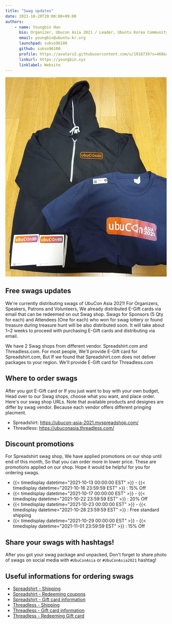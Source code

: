```yaml
---
title: "Swag updates"
date: 2021-10-20T20:00:00+09:00
authors:
    - name: Youngbin Han
      bio: Organizer, Ubucon Asia 2021 / Leader, Ubuntu Korea Community 
      email: youngbin@ubuntu-kr.org
      launchpad: sukso96100
      github: sukso96100
      profile: https://avatars2.githubusercontent.com/u/1916739?s=460&v=4
      linkurl: https://youngbin.xyz
      linklabel: Website
---
```


![Swags - Zipup hoodie, T-Shirt and Stickers!](swags.jpg)

## Free swags updates
We're currently distributing swags of UbuCon Asia 2021! For Organizers, Speakers, Patrons and Volunteers, We already distributed E-Gift cards via email that can be redeemed on out Swag shop. Swags for Sponsors (5 Qty for each) and Attendees (One for each) who won for swag lottery or found treasure during treasure hunt will be also distributed soon. It will take about 1~2 weeks to proceed with purchasing E-Gift cards and distributing via email.

We have 2 Swag shops from different vendor. Spreadshirt.com and Threadless.com. For most people, We'll provide E-Gift card for Spreadshirt.com, But If we found that Spreadshirt.com does not deliver packages to your region. We'll provide E-Gift card for Threadless.com

## Where to order swags
After you got E-Gift card or If you just want to buy with your own budget, Head over to our Swag shops, choose what you want, and place order. Here's our swag shop URLs. Note that available products and designes are differ by swag vendor. Because each vendor offers different pringing placment.

- Spreadshirt: https://ubucon-asia-2021.myspreadshop.com/
- Threadless: https://ubuconasia.threadless.com/

## Discount promotions
For Spreadshirt swag shop, We have applied promotions on our shop until end of this month, So that you can order more in lower price.
These are promotions applied on our shop. Hope it would be helpful for you for ordering swags.

- {{< timedisplay datetime="2021-10-13 00:00:00 EST" >}} - {{< timedisplay datetime="2021-10-16 23:59:59 EST" >}} : 15% Off
- {{< timedisplay datetime="2021-10-17 00:00:00 EST" >}} - {{< timedisplay datetime="2021-10-22 23:59:59 EST" >}} : 20% Off
- {{< timedisplay datetime="2021-10-23 00:00:00 EST" >}} - {{< timedisplay datetime="2021-10-28 23:59:59 EST" >}} : Free standard shipping
- {{< timedisplay datetime="2021-10-29 00:00:00 EST" >}} - {{< timedisplay datetime="2021-11-01 23:59:59 EST" >}} : 15% Off

## Share your swags with hashtags!
After you got your swag package and unpacked, Don't forget to share photo of swags on social media with `#UbuConAsia` or `#UbuConAsia2021` hashtag!

## Useful informations for ordering swags
- [Spreadshirt - Shipping](https://help.spreadshirt.com/hc/en-us/articles/207165489)
- [Spreadshirt - Redeeming coupons](https://help.spreadshirt.com/hc/en-us/articles/207153529-Redeeming-Coupons)
- [Spreadshirt - Gift card information](https://www.spreadshirt.com/custom/gifts/gift-cards)
- [Threadless - Shipping](https://support.threadless.com/category/62-shipping)
- [Threadless - Gift card information](https://support.threadless.com/article/82-how-do-gift-certificates-work)
- [Threadless - Redeeming Gift card](https://support.threadless.com/article/80-how-do-i-use-a-coupon-or-gift-certificate)
